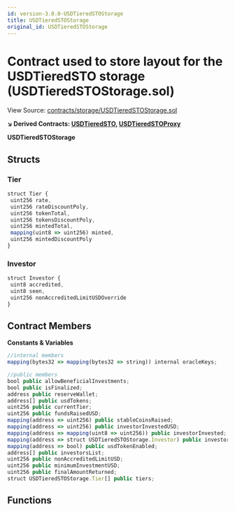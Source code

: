 ```yaml
---
id: version-3.0.0-USDTieredSTOStorage
title: USDTieredSTOStorage
original_id: USDTieredSTOStorage
---
```


# Contract used to store layout for the USDTieredSTO storage (USDTieredSTOStorage.sol)

View Source: [contracts/storage/USDTieredSTOStorage.sol](../../contracts/storage/USDTieredSTOStorage.sol)

**↘ Derived Contracts: [USDTieredSTO](USDTieredSTO.md), [USDTieredSTOProxy](USDTieredSTOProxy.md)**

**USDTieredSTOStorage**

## Structs
### Tier

```js
struct Tier {
 uint256 rate,
 uint256 rateDiscountPoly,
 uint256 tokenTotal,
 uint256 tokensDiscountPoly,
 uint256 mintedTotal,
 mapping(uint8 => uint256) minted,
 uint256 mintedDiscountPoly
}
```

### Investor

```js
struct Investor {
 uint8 accredited,
 uint8 seen,
 uint256 nonAccreditedLimitUSDOverride
}
```

## Contract Members
**Constants & Variables**

```js
//internal members
mapping(bytes32 => mapping(bytes32 => string)) internal oracleKeys;

//public members
bool public allowBeneficialInvestments;
bool public isFinalized;
address public reserveWallet;
address[] public usdTokens;
uint256 public currentTier;
uint256 public fundsRaisedUSD;
mapping(address => uint256) public stableCoinsRaised;
mapping(address => uint256) public investorInvestedUSD;
mapping(address => mapping(uint8 => uint256)) public investorInvested;
mapping(address => struct USDTieredSTOStorage.Investor) public investors;
mapping(address => bool) public usdTokenEnabled;
address[] public investorsList;
uint256 public nonAccreditedLimitUSD;
uint256 public minimumInvestmentUSD;
uint256 public finalAmountReturned;
struct USDTieredSTOStorage.Tier[] public tiers;

```

## Functions

